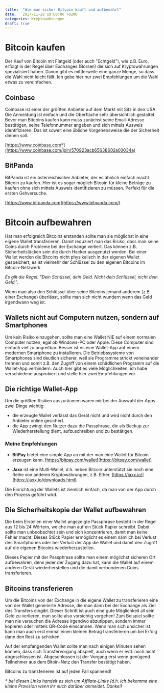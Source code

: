 ```yaml
---
title:  "Wie man sicher Bitcoin kauft und aufbewahrt"
date:   2017-11-28 19:00:00 +0200
categories: Kryptowährungen
draft: true
---
```



# Bitcoin kaufen

Der Kauf von Bitcoin mit Fiatgeld (oder auch "Echtgeld"), wie z.B. Euro, erfolgt in der Regel über Exchanges (Börsen) die sich auf Kryptowährungen spezialisiert haben. Davon gibt es mittlerweile eine ganze Menge, so dass die Wahl nicht leicht fällt. Ich gebe hier nur zwei Empfehlungen um die Wahl etwas zu vereinfachen.

## Coinbase

 Coinbase ist einer der größten Anbieter auf dem Markt mit Sitz in den USA. Die Anmeldung ist einfach und die Oberfläche sehr übersichtlich gestaltet. Bevor man Bitcoins kaufen kann muss zunächst seine Email-Adresse bestätigen, seine Telefonnummer angeben und sich mittels Ausweis identifizieren. Das ist soweit eine übliche Vorgehensweise die der Sicherheit dienen soll.

 [https://www.coinbase.com*](https://www.coinbase.com/join/570923acb65638602a00034a)


## BitPanda

BitPanda ist ein österreichischer Anbieter, der es ähnlich einfach macht Bitcoin zu kaufen. Hier ist es sogar möglich Bitcoin für kleine Beträge zu kaufen ohne sich mittels Ausweis identifizieren zu müssen. Perfekt für die ersten Gehversuche.

[https://www.bitpanda.com](https://www.bitpanda.com/) 


# Bitcoin aufbewahren

Hat man erfolgreich Bitcoins erstanden sollte man sie möglichst in eine eigene Wallet transferieren. Damit reduziert man das Risiko, dass man seine Coins durch Probleme bei der Exchange verliert. Das können z.B. Sicherheitslücken sein die durch Hacker ausgenutzt werden. Bei einer Wallet werden die Bitcoins nicht physikalisch in der eigenen Wallet gespeichert, es ist vielmehr der Schlüssel zu den eigenen Bitcoins im Bitcoin-Netzwerk. 

_Es gilt die Regel: "Dein Schüssel, dein Geld. Nicht dein Schlüssel, nicht dein Geld."._

Wenn man also den Schlüssel über seine Bitcoins jemand anderem (z.B. einer Exchange) überlässt, sollte man sich nicht wundern wenn das Geld irgendwann weg ist.

## Wallets nicht auf Computern nutzen, sondern auf Smartphones

Um kein Risiko einzugehen, sollte man eine Wallet NIE auf einem normalen Computer nutzen, egal ob Windows-PC oder Apple. Diese Computer sind einfach viel zu angreifbar. Besser ist es eine Wallet-App auf einem modernen Smartphone zu installieren. Die Betriebssysteme von Smartphones sind deutlich sicherer, weil sie Programme strickt voneinander trennen und somit z.B. den Zugriff von einem schädlichen Programm auf die Wallet-App verhindern. Auch hier gibt es viele Möglichkeiten, ich habe verschiedene ausprobiert und stelle hier zwei Empfehlungen vor.


## Die richtige Wallet-App

Um die größten Risiken auszuräumen waren mir bei der Auswahl der Apps zwei Dinge wichtig:

- die erzeugte Wallet verlässt das Gerät nicht und wird nicht durch den Anbieter online gesichert.
- die App zwingt den Nutzer dazu die Passphrase, die als Backup zur Wiederherstellung dient, aufzuschreiben und zu bestätigen.


### Meine Empfehlungen

- **BitPay** bietet eine simple App an mit der man eine Wallet für Bitcoin erzeugen kann. [https://bitpay.com/wallet](https://bitpay.com/wallet)

- **Jaxx** ist eine Multi-Wallet, d.h. neben Bitcoin unterstützt sie noch eine Reihe von anderen Kryptowährungen, z.B. Ether. [https://jaxx.io/](https://jaxx.io/downloads.html)

Die Einrichtung der Wallets ist ziemlich einfach, da man von der App durch den Prozess geführt wird. 

## Die Sicherheitskopie der Wallet aufbewahren

Die beim Erstellen einer Wallet angezeigte Passphrase besteht in der Regel aus 12 bis 24 Wörtern, welche man auf ein Stück Papier schreibt. Dabei sollte man unbeobachtet sein und sich konzentrieren, damit man keine Fehler macht. Dieses Stück Papier ermöglicht es einem nämlich bei Verlust des Smartphones oder bei Verlust der App die Wallet und damit den Zugriff auf die eigenen Bitcoins wiederherzustellen. 

Dieses Papier mit der Passphrase sollte man einem möglichst sicheren Ort aufbewahren, denn jeder der Zugang dazu hat, kann die Wallet auf einem anderen Gerät wiederherstellen und die damit verbundenen Coins transferieren. 


## Bitcoins transferieren

Um die Bitcoins von der Exchange in die eigene Wallet zu transferieren eine von der Wallet generierte Adresse, die man dann bei der Exchange als Ziel des Transfers eingibt. Dieser Schritt ist auch eine gute Möglichkeit all sein Geld zu verlieren, man sollte also vorsichtig vorgehen! Zum Beispiel sollte man nie versuchen die Adresse irgendwo abzutippen, sondern immer kopieren oder mittels QR-Code einscannen. Wenn man sich unsicher ist kann man auch erst einmal einen kleinen Betrag transferieren um bei Erfolg dann den Rest zu schicken. 

Auf der empfangenden Wallet sollte man nach einigen Minuten sehen können, dass sich Transfervorgang abspielt, auch wenn er evtl. noch nicht abgeschlossen ist. Abgeschlossen ist der Vorgang erst wenn genügend Teilnehmer aus dem Bitoin-Netz den Transfer bestätigt haben.

Bitcoins zu transferieren ist auf jeden Fall spannend!


_* bei diesen Links handelt es sich um Affilate-Links (d.h. ich bekomme eine kleine Provision wenn ihr euch darüber anmeldet. Danke!)_